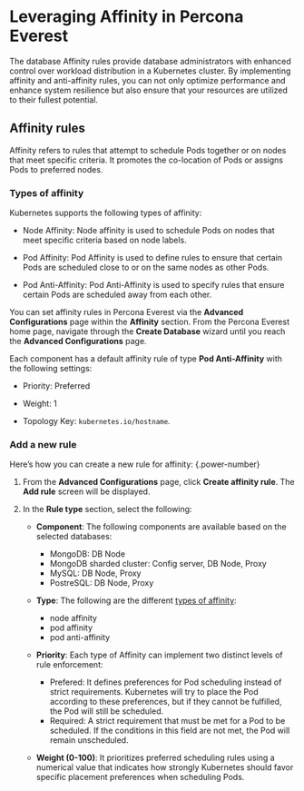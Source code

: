 #  Leveraging Affinity in Percona Everest

The database Affinity rules provide database administrators with enhanced control over workload distribution in a Kubernetes cluster. By implementing affinity and anti-affinity rules, you can not only optimize performance and enhance system resilience but also ensure that your resources are utilized to their fullest potential.

## Affinity rules

Affinity refers to rules that attempt to schedule Pods together or on nodes that meet specific criteria. It promotes the co-location of Pods or assigns Pods to preferred nodes.

### Types of affinity

Kubernetes supports the following types of affinity:

- Node Affinity: Node affinity is used to schedule Pods on nodes that meet specific criteria based on node labels.
    
- Pod Affinity: Pod Affinity is used to define rules to ensure that certain Pods are scheduled close to or on the same nodes as other Pods.
    
- Pod Anti-Affinity: Pod Anti-Affinity is used to specify rules that ensure certain Pods are scheduled away from each other.


You can set affinity rules in Percona Everest via the **Advanced Configurations** page within the **Affinity** section. From the Percona Everest home page, navigate through the **Create Database** wizard until you reach the **Advanced Configurations** page.

Each component has a default affinity rule of type **Pod Anti-Affinity** with the following settings: 

- Priority: Preferred

- Weight: 1

- Topology Key: `kubernetes.io/hostname`.

### Add a new rule

Here’s how you can create a new rule for affinity:
{.power-number}

1. From the **Advanced Configurations** page, click **Create affinity rule**. The **Add rule** screen will be displayed.

2. In the **Rule type** section, select the following:

    - **Component**: The following components are available based on the selected databases:
    
        - MongoDB: DB Node
        - MongoDB sharded cluster: Config server, DB Node, Proxy
        - MySQL: DB Node, Proxy
        - PostreSQL: DB Node, Proxy

    - **Type**: The following are the different [types of affinity](#types-of-affinity):

        - node affinity
        - pod affinity
        - pod anti-affinity

    - **Priority**: Each type of Affinity can implement two distinct levels of rule enforcement:
        
        - Prefered: It defines preferences for Pod scheduling instead of strict requirements. Kubernetes will try to place the Pod according to these preferences, but if they cannot be fulfilled, the Pod will still be scheduled.    
        - Required: A strict requirement that must be met for a Pod to be scheduled. If the conditions in this field are not met, the Pod will remain unscheduled.

    - **Weight (0-100)**: It prioritizes preferred scheduling rules using a numerical value that indicates how strongly Kubernetes should favor specific placement preferences when scheduling Pods.










